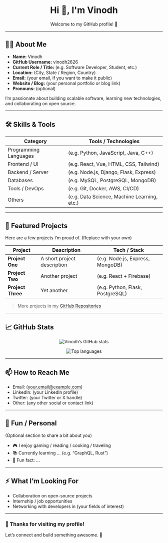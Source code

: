 <!-- PROFILE README for GitHub profile -->

<!-- Add a header or greeting -->
<h1 align="center">Hi 👋, I'm Vinodh</h1>
<p align="center">Welcome to my GitHub profile! 🌟</p>

---

## 🧑‍💻 About Me

- **Name:** Vinodh  
- **GitHub Username:** vinodh2626  
- **Current Role / Title:** (e.g. Software Developer, Student, etc.)  
- **Location:** (City, State / Region, Country)  
- **Email:** (your email, if you want to make it public)  
- **Website / Blog:** (your personal portfolio or blog link)  
- **Pronouns:** (optional)  

I’m passionate about building scalable software, learning new technologies, and collaborating on open source.  

---

## 🛠 Skills & Tools

| Category | Tools / Technologies |
|---|---|
| Programming Languages | (e.g. Python, JavaScript, Java, C++) |
| Frontend / UI | (e.g. React, Vue, HTML, CSS, Tailwind) |
| Backend / Server | (e.g. Node.js, Django, Flask, Express) |
| Databases | (e.g. MySQL, PostgreSQL, MongoDB) |
| Tools / DevOps | (e.g. Git, Docker, AWS, CI/CD) |
| Others | (e.g. Data Science, Machine Learning, etc.) |

---

## 📂 Featured Projects

Here are a few projects I’m proud of. (Replace with your own)

| Project | Description | Tech / Stack |
|---|---|---|
| **Project One** | A short project description | (e.g. Node.js, Express, MongoDB) |
| **Project Two** | Another project | (e.g. React + Firebase) |
| **Project Three** | Yet another | (e.g. Python, Flask, PostgreSQL) |

> More projects in my [GitHub Repositories](https://github.com/vinodh2626?tab=repositories)

---

## 📈 GitHub Stats

<p align="center">
  <img src="https://github-readme-stats.vercel.app/api?username=vinodh2626&show_icons=true&theme=radical" alt="Vinodh’s GitHub stats" />
</p>
<p align="center">
  <img src="https://github-readme-stats.vercel.app/api/top-langs/?username=vinodh2626&layout=compact&theme=radical" alt="Top languages" />
</p>

---

## 📫 How to Reach Me

- Email: (your.email@example.com)  
- LinkedIn: (your LinkedIn profile)  
- Twitter: (your Twitter or X handle)  
- Other: (any other social or contact link)

---

## 💬 Fun / Personal

(Optional section to share a bit about you)

- 🎮 I enjoy gaming / reading / cooking / traveling  
- 📚 Currently learning … (e.g. “GraphQL, Rust”)  
- 🧩 Fun fact: …  

---

## ⚡️ What I’m Looking For

- Collaboration on open-source projects  
- Internship / job opportunities  
- Networking with developers in (your fields of interest)  

---

### 🙏 Thanks for visiting my profile!

Let’s connect and build something awesome. 🚀  

